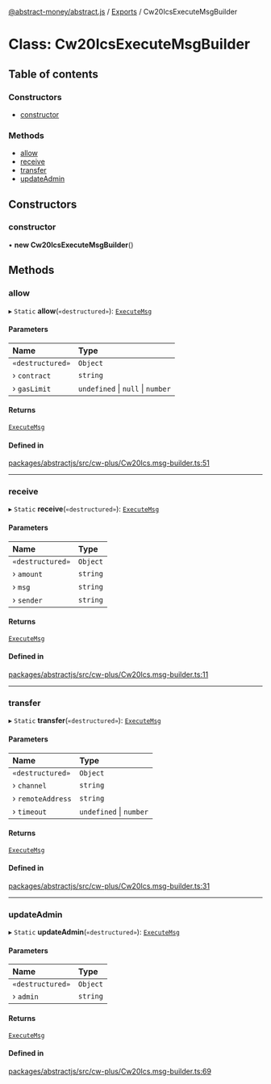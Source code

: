 [@abstract-money/abstract.js](../README.md) / [Exports](../modules.md) / Cw20IcsExecuteMsgBuilder

# Class: Cw20IcsExecuteMsgBuilder

## Table of contents

### Constructors

- [constructor](Cw20IcsExecuteMsgBuilder.md#constructor)

### Methods

- [allow](Cw20IcsExecuteMsgBuilder.md#allow)
- [receive](Cw20IcsExecuteMsgBuilder.md#receive)
- [transfer](Cw20IcsExecuteMsgBuilder.md#transfer)
- [updateAdmin](Cw20IcsExecuteMsgBuilder.md#updateadmin)

## Constructors

### constructor

• **new Cw20IcsExecuteMsgBuilder**()

## Methods

### allow

▸ `Static` **allow**(`«destructured»`): [`ExecuteMsg`](../modules/Cw20IcsTypes.md#executemsg)

#### Parameters

| Name | Type |
| :------ | :------ |
| `«destructured»` | `Object` |
| › `contract` | `string` |
| › `gasLimit` | `undefined` \| ``null`` \| `number` |

#### Returns

[`ExecuteMsg`](../modules/Cw20IcsTypes.md#executemsg)

#### Defined in

[packages/abstractjs/src/cw-plus/Cw20Ics.msg-builder.ts:51](https://github.com/AbstractSDK/frontend/blob/07410073/packages/abstractjs/src/cw-plus/Cw20Ics.msg-builder.ts#L51)

___

### receive

▸ `Static` **receive**(`«destructured»`): [`ExecuteMsg`](../modules/Cw20IcsTypes.md#executemsg)

#### Parameters

| Name | Type |
| :------ | :------ |
| `«destructured»` | `Object` |
| › `amount` | `string` |
| › `msg` | `string` |
| › `sender` | `string` |

#### Returns

[`ExecuteMsg`](../modules/Cw20IcsTypes.md#executemsg)

#### Defined in

[packages/abstractjs/src/cw-plus/Cw20Ics.msg-builder.ts:11](https://github.com/AbstractSDK/frontend/blob/07410073/packages/abstractjs/src/cw-plus/Cw20Ics.msg-builder.ts#L11)

___

### transfer

▸ `Static` **transfer**(`«destructured»`): [`ExecuteMsg`](../modules/Cw20IcsTypes.md#executemsg)

#### Parameters

| Name | Type |
| :------ | :------ |
| `«destructured»` | `Object` |
| › `channel` | `string` |
| › `remoteAddress` | `string` |
| › `timeout` | `undefined` \| `number` |

#### Returns

[`ExecuteMsg`](../modules/Cw20IcsTypes.md#executemsg)

#### Defined in

[packages/abstractjs/src/cw-plus/Cw20Ics.msg-builder.ts:31](https://github.com/AbstractSDK/frontend/blob/07410073/packages/abstractjs/src/cw-plus/Cw20Ics.msg-builder.ts#L31)

___

### updateAdmin

▸ `Static` **updateAdmin**(`«destructured»`): [`ExecuteMsg`](../modules/Cw20IcsTypes.md#executemsg)

#### Parameters

| Name | Type |
| :------ | :------ |
| `«destructured»` | `Object` |
| › `admin` | `string` |

#### Returns

[`ExecuteMsg`](../modules/Cw20IcsTypes.md#executemsg)

#### Defined in

[packages/abstractjs/src/cw-plus/Cw20Ics.msg-builder.ts:69](https://github.com/AbstractSDK/frontend/blob/07410073/packages/abstractjs/src/cw-plus/Cw20Ics.msg-builder.ts#L69)
